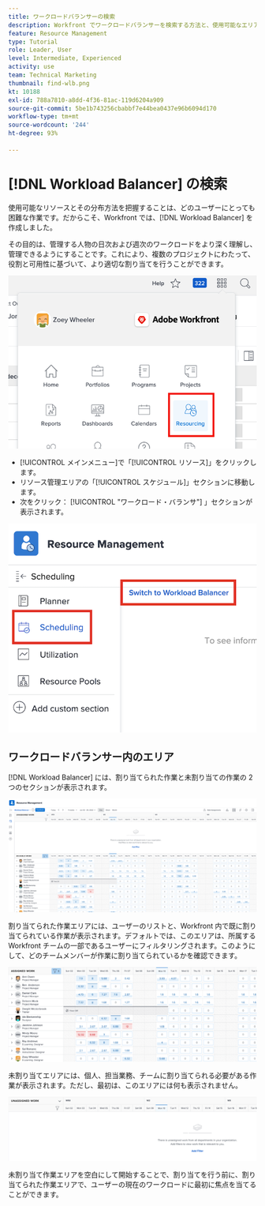 ```yaml
---
title: ワークロードバランサーの検索
description: Workfront でワークロードバランサーを検索する方法と、使用可能なエリアの一部を理解する方法について説明します。
feature: Resource Management
type: Tutorial
role: Leader, User
level: Intermediate, Experienced
activity: use
team: Technical Marketing
thumbnail: find-wlb.png
kt: 10188
exl-id: 788a7810-a8dd-4f36-81ac-119d6204a909
source-git-commit: 5be1b743256cbabbf7e44bea0437e96b6094d170
workflow-type: tm+mt
source-wordcount: '244'
ht-degree: 93%

---
```


# [!DNL Workload Balancer] の検索

使用可能なリソースとその分布方法を把握することは、どのユーザーにとっても困難な作業です。だからこそ、Workfront では、[!DNL Workload Balancer] を作成しました。

その目的は、管理する人物の日次および週次のワークロードをより深く理解し、管理できるようにすることです。これにより、複数のプロジェクトにわたって、役割と可用性に基づいて、より適切な割り当てを行うことができます。

![メインメニューでのリソース](assets/Find_01.png)

* [!UICONTROL メインメニュー]で「[!UICONTROL リソース]」をクリックします。
* リソース管理エリアの「[!UICONTROL スケジュール]」セクションに移動します。
* 次をクリック： [!UICONTROL &quot;ワークロード・バランサ&quot;] 」セクションが表示されます。

![ワークロードバランサーセクション](assets/Find_02.png)

## ワークロードバランサー内のエリア

[!DNL Workload Balancer] には、割り当てられた作業と未割り当ての作業の 2 つのセクションが表示されます。

![未割り当てエリア](assets/Find_03.png)

割り当てられた作業エリアには、ユーザーのリストと、Workfront 内で既に割り当てられている作業が表示されます。デフォルトでは、このエリアは、所属する Workfront チームの一部であるユーザーにフィルタリングされます。このようにして、どのチームメンバーが作業に割り当てられているかを確認できます。

![割り当てられたエリアのユーザー](assets/Find_03b.png)

未割り当てエリアには、個人、担当業務、チームに割り当てられる必要がある作業が表示されます。ただし、最初は、このエリアには何も表示されません。

![未割り当て作業エリア](assets/Find_03c.png)

未割り当て作業エリアを空白にして開始することで、割り当てを行う前に、割り当てられた作業エリアで、ユーザーの現在のワークロードに最初に焦点を当てることができます。
